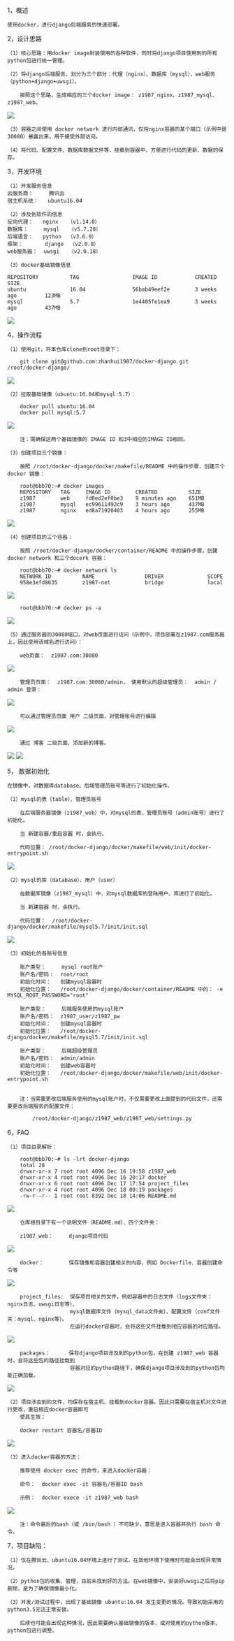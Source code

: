 1，概述

    使用docker，进行django后端服务的快速部署。


2，设计思路

    （1）核心思路：用docker image封装使用的各种软件，同时将django项目使用到的所有python包进行统一管理。

    （2）将django后端服务，划分为三个部分：代理（nginx）、数据库（mysql）、web服务（python+django+uwsgi）。

        按照这个思路，生成相应的三个docker image： z1987_nginx、z1987_mysql、z1987_web。

![](https://raw.githubusercontent.com/zhanhui1987/z1987-img/master/dd-img/20.overall_framework.png)

    （3）容器之间使用 docker network 进行内部通讯，仅将nginx容器的某个端口（示例中是30080）暴露出来，用于接受外部访问。

    （4）将代码、配置文件、数据库数据文件等，挂载到容器中，方便进行代码的更新、数据的保存。


3，开发环境

    （1）开发服务信息
    云服务商：     腾讯云
    宿主机系统：   ubuntu16.04

    （2）涉及到软件的信息
    反向代理：   nginx   （v1.14.0）
    数据库：     mysql   （v5.7.28）
    后端语言：   python  （v3.6.9）
    框架：       django  （v2.0.8）
    web服务器：  uwsgi   （v2.0.18）

    （3）docker基础镜像信息

    REPOSITORY          TAG                 IMAGE ID            CREATED             SIZE
    ubuntu              16.04               56bab49eef2e        3 weeks ago         123MB
    mysql               5.7                 1e4405fe1ea9        3 weeks ago         437MB
![](https://raw.githubusercontent.com/zhanhui1987/z1987-img/master/dd-img/1.base_image.png)


4，操作流程

    （1）使用git，将本仓库clone到root目录下：

        git clone git@github.com:zhanhui1987/docker-django.git /root/docker-django/

![](https://raw.githubusercontent.com/zhanhui1987/z1987-img/master/dd-img/0.git_clone.png)

    （2）拉取基础镜像（ubuntu:16.04和mysql:5.7）：

        docker pull ubuntu:16.04
        docker pull mysql:5.7

![](https://raw.githubusercontent.com/zhanhui1987/z1987-img/master/dd-img/2.pull_base_image.png)

        注：需确保这两个基础镜像的 IMAGE ID 和3中相应的IMAGE ID相同。

    （3）创建项目三个镜像：

        按照 /root/docker-django/docker/makefile/README 中的操作步骤，创建三个docker 镜像：

        root@bbb70:~# docker images
        REPOSITORY   TAG     IMAGE ID        CREATED          SIZE
        z1987        web     fd8ed2ef0be3    9 minutes ago    651MB
        z1987        mysql   ec99611492c9    3 hours ago      437MB
        z1987        nginx   ed8a71920403    4 hours ago      255MB

![](https://raw.githubusercontent.com/zhanhui1987/z1987-img/master/dd-img/3.generate_customer_image.png)

    （4）创建项目的三个容器：

        按照 /root/docker-django/docker/container/README 中的操作步骤，创建 docker network 和三个docerk 容器：

        root@bbb70:~# docker network ls
        NETWORK ID          NAME                DRIVER              SCOPE
        958e3efd8635        z1987-net           bridge              local

![](https://raw.githubusercontent.com/zhanhui1987/z1987-img/master/dd-img/4.ls_docker_network.png)

        root@bbb70:~# docker ps -a

![](https://raw.githubusercontent.com/zhanhui1987/z1987-img/master/dd-img/5.running_docker_container.png)

    （5）通过服务器的30080端口，对web页面进行访问（示例中，项目部署在z1987.com服务器上，因此使用该域名进行访问）：

        web页面：  z1987.com:30080

![](https://raw.githubusercontent.com/zhanhui1987/z1987-img/master/dd-img/6.web.png)

        管理员页面：  z1987.com:30080/admin， 使用默认的超级管理员：  admin / admin 登录：

![](https://raw.githubusercontent.com/zhanhui1987/z1987-img/master/dd-img/7.admin_login.png)

        可以通过管理员页面 用户 二级页面，对管理账号进行编辑

![](https://raw.githubusercontent.com/zhanhui1987/z1987-img/master/dd-img/8.admin.png)

        通过 博客 二级页面，添加新的博客。

![](https://raw.githubusercontent.com/zhanhui1987/z1987-img/master/dd-img/9.blog.png)
![](https://raw.githubusercontent.com/zhanhui1987/z1987-img/master/dd-img/10.add_blog.png)


5， 数据初始化

    在镜像中，对数据库database、后端管理员账号等进行了初始化操作。

    （1）mysql的表（table）、管理员账号

        在后端服务器镜像（z1987_web）中，对mysql的表、管理员账号（admin账号）进行了初始化。

        当 新建容器/重启容器 时，会执行。

        代码位置： /root/docker-django/docker/makefile/web/init/docker-entrypoint.sh

![](https://raw.githubusercontent.com/zhanhui1987/z1987-img/master/dd-img/18.init_mysql_table.png)

    （2）mysql的库（database）、用户（user）

        在数据库镜像（z1987_mysql）中，对mysql数据库的登陆用户、库进行了初始化。

        当 新建容器 时，会执行。

        代码位置：  /root/docker-django/docker/makefile/mysql5.7/init/init.sql

![](https://raw.githubusercontent.com/zhanhui1987/z1987-img/master/dd-img/19.init_mysql_database.png)

    （3）初始化的各账号信息

        账户类型：     mysql root账户
        账户名/密码：  root/root
        初始化时间：   创建mysql容器时
        初始化位置：   /root/docker-django/docker/container/README 中的： -e MYSQL_ROOT_PASSWORD="root"

        账户类型：     后端服务使用的mysql账户
        账户名/密码：  z1987_user/z1987_pw
        初始化时间：   创建mysql容器时
        初始化位置：   /root/docker-django/docker/makefile/mysql5.7/init/init.sql

        账户类型：     后端超级管理员
        账户名/密码：  admin/admin
        初始化时间：   创建web容器时
        初始化位置：   /root/docker-django/docker/makefile/web/init/docker-entrypoint.sh


        注：当需要更改后端服务使用的mysql账户时，不仅需要更改上面提到的代码文件，还需要更改后端服务的配置文件：

            /root/docker-django/z1987_web/z1987_web/settings.py


6，FAQ

    （1）项目目录解析：

        root@bbb70:~# ls -lrt docker-django
        total 28
        drwxr-xr-x 7 root root 4096 Dec 16 19:58 z1987_web
        drwxr-xr-x 4 root root 4096 Dec 16 20:17 docker
        drwxr-xr-x 6 root root 4096 Dec 17 17:54 project_files
        drwxr-xr-x 4 root root 4096 Dec 18 00:19 packages
        -rw-r--r-- 1 root root 8392 Dec 18 14:06 README.md

![](https://raw.githubusercontent.com/zhanhui1987/z1987-img/master/dd-img/11.code_structure.png)

        仓库根目录下有一个说明文件（README.md）、四个文件夹：

        z1987_web：     django项目代码
![](https://raw.githubusercontent.com/zhanhui1987/z1987-img/master/dd-img/12.web_code_folder.png)

        docker：        保存镜像和容器创建相关的内容，例如 Dockerfile、容器创建命令等
![](https://raw.githubusercontent.com/zhanhui1987/z1987-img/master/dd-img/13.docker_folder.png)

        project_files:  保存项目相关的文件，例如容器中的日志文件（logs文件夹：nginx日志、uwsgi日志等）、
                        mysql数据库文件（mysql_data文件夹）、配置文件（conf文件夹：mysql、nginx等）。
                        在运行docker容器时，会将这些文件挂载到相应容器的对应路径。
![](https://raw.githubusercontent.com/zhanhui1987/z1987-img/master/dd-img/15.project_files_folder.png)

        packages：      保存django项目涉及到的python包，在创建 z1987_web 容器时，会将这些包的路径挂载到
                        容器对应的python路径下，确保django项目涉及到的python包均能正确加载。
![](https://raw.githubusercontent.com/zhanhui1987/z1987-img/master/dd-img/14.packages_folder.png)

    （2）项目涉及到的文件，均保存在宿主机、挂载到docker容器。因此只需要在宿主机对文件进行更改，重启相应docker容器即可
        使其生效：

        docker restart 容器名/容器ID
![](https://raw.githubusercontent.com/zhanhui1987/z1987-img/master/dd-img/16.restart_container.png)

    （3）进入docker容器的方法：

        推荐使用 docker exec 的命令，来进入docker容器：

        命令：  docker exec -it 容器名/容器ID bash

        示例：  docker exece -it z1987_web bash
![](https://raw.githubusercontent.com/zhanhui1987/z1987-img/master/dd-img/17.exec_container.png)

        注：命令最后的bash（或 /bin/bash ）不可缺少，意思是进入容器并执行 bash 命令。


7，项目缺陷：

    （1）仅在腾讯云、ubuntu16.04环境上进行了测试，在其他环境下使用时可能会出现异常情况。

    （2）python包的收集、管理，目前未找到好的方法。在web镜像中，安装好uwsgi之后将pip删除，是为了确保镜像最小化。

    （3）开发/测试过程中，出现了基础镜像 ubuntu:16.04 发生变更的情况。导致初始采用的python3.5无法正常安装。

        后续也可能会出现这种情况，因此需要确认基础镜像的版本，或对使用的python版本、python包进行调整。
